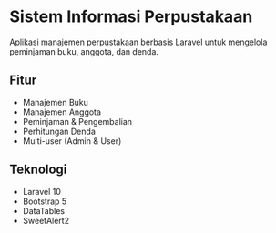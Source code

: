 # Sistem Informasi Perpustakaan

Aplikasi manajemen perpustakaan berbasis Laravel untuk mengelola peminjaman buku, anggota, dan denda.

## Fitur
- Manajemen Buku
- Manajemen Anggota
- Peminjaman & Pengembalian
- Perhitungan Denda
- Multi-user (Admin & User)

## Teknologi
- Laravel 10
- Bootstrap 5
- DataTables
- SweetAlert2
